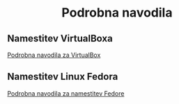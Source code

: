 <h1 align="center"> Podrobna navodila </h1>

## Namestitev VirtualBoxa
[Podrobna navodila za VirtualBox](./VirtualBox.md)

## Namestitev Linux Fedora
[Podrobna navodila za namestitev Fedore](./Fedora.md)
